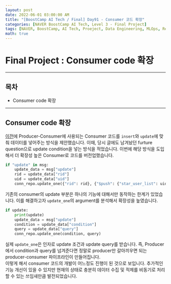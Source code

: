 ```yaml
---
layout: post
date: 2022-06-01 03:00:00 AM
title: "[BoostCamp AI Tech / Final] Day91 - Consumer 코드 확장"
categories: [NAVER BoostCamp AI Tech, Level 3 - Final Project]
tags: [NAVER, BoostCamp, AI Tech, Proeject, Data Engineering, MLOps, Redis]
math: true
---
```

# Final Project : Consumer code 확장

---

## 목차

- Consumer code 확장

---

## Consumer code 확장

[이전](https://cow-coding.github.io/posts/final6/#user-producer--consumer-설계-변경)에 Producer-Consumer에 사용되는 Consumer 코드를 `insert`와 `update`에 맞춰 데이터를 넣어주는 방식을 제안했습니다. 이때, 당시 글에도 남겨놨던 furture question으로 update condition을 넣는 방식을 적었습니다. 이번에 해당 방식을 도입해서 더 확장성 높은 Consumer로 코드를 버전업했습니다.

```py
if "update" in msg:
    update_data = msg["update"]
    rid = update_data["rid"]
    uid = update_data["uid"]
    conn_repo.update_one({"rid": rid}, {"$push": {"star_user_list": uid}})
```

기존의 consumer의 update 부분은 하나의 기능에 대해서만 동작하는 한계가 있었습니다. 이를 해결하고자 `update_one`의 argument를 분석해서 확장성을 높였습니다.

```py
if update:
    print(update)
    update_data = msg["update"]
    condition = update_data["condition"]
    query = update_data["query"]
    conn_repo.update_one(condition, query)
```

실제 `update_one`은 인자로 update 조건과 update query를 받습니다. 즉, Producer에서 condition과 query를 넘겨준다면 정말로 producer만 갈아끼우면 되는 producer-consumer 파이프라인이 만들어집니다.  
이렇게 해서 consumer 코드의 개발이 어느정도 진행이 된 것으로 보입니다. 추가적인 기능 개선이 있을 수 있지만 현재의 상태로 충분히 데이터 수집 및 적제를 비동기로 처리할 수 있는 쓰임새만큼 발전되었습니다.